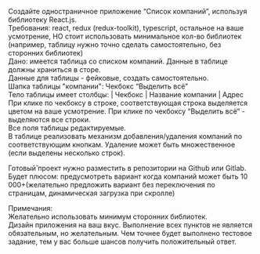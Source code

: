 Создайте одностраничное приложение “Список компаний”, используя библиотеку React.js.  
Требования: react, redux (redux-toolkit), typescript, остальное на ваше усмотрение, НО стоит использовать минимальное кол-во библиотек (например, таблицу нужно точно сделать самостоятельно, без сторонних библиотек)  
Дано: имеется таблица со списком компаний. Данные в таблице должны храниться в сторе.  
Данные для таблицы - фейковые, создать самостоятельно.  
Шапка таблицы "компании": Чекбокс “Выделить всё”  
Тело таблицы имеет столбцы: | Чекбокс | Название компании | Адрес  
При клике по чекбоксу в строке, соответствующая строка выделяется цветом на ваше усмотрение. При клике по чекбоксу “Выделить всё” - выделяются все строки.  
Все поля таблицы редактируемые.  
В таблице реализовать механизм добавления/удаления компаний по соответствующим кнопкам. Удаление может быть множественное (если выделены несколько строк).  
 
Готовый̆ проект нужно разместить в репозитории на Github или Gitlab.  
Будет плюсом: предусмотреть вариант когда компаний может быть 10 000+(желательно предложить вариант без переключения по страницам, динамическая загрузка при скролле)  
 
Примечания:  
Желательно использовать минимум сторонних библиотек.  
Дизайн приложения на ваш вкус. Выполнение всех пунктов не является обязательным, но желательным. Чем точнее будет выполнено тестовое задание, тем у вас больше шансов получить положительный ответ.